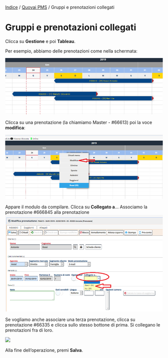 
[Indice](index.md) / [Quovai PMS](quovai-pms-it.md) / Gruppi e prenotazioni collegati

# Gruppi e prenotazioni collegati 

 Clicca su **Gestione** e poi **Tableau**. 

Per esempio, abbiamo delle prenotazioni come nella schermata: 

![](images/gruppi-prenotazioni-collegati-001.png)

Clicca su una prenotazione (la chiamiamo Master - #66613) poi la voce **modifica**:

![](images/gruppi-prenotazioni-collegati-002.png)

 Appare il modulo da compilare. Clicca su **Collegato a**... Associamo la prenotazione #666845 alla prenotazione
![](images/gruppi-prenotazioni-collegati-003.png)
  
Se vogliamo anche associare una terza prenotazione, clicca su prenotazione #66335 e clicca sullo stesso bottone di prima. Si collegano le prenotazioni fra di loro.
 
![](images/gruppi-prenotazioni-collegati-004.png)
 
Alla fine dell’operazione, premi **Salva**.